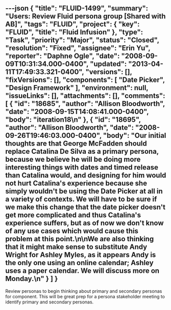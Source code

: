 ---json
{
  "title": "FLUID-1499",
  "summary": "Users:  Review Fluid persona group [Shared with AB]",
  "tags": "FLUID",
  "project": {
    "key": "FLUID",
    "title": "Fluid Infusion"
  },
  "type": "Task",
  "priority": "Major",
  "status": "Closed",
  "resolution": "Fixed",
  "assignee": "Erin Yu",
  "reporter": "Daphne Ogle",
  "date": "2008-09-09T10:31:34.000-0400",
  "updated": "2013-04-11T17:49:33.321-0400",
  "versions": [],
  "fixVersions": [],
  "components": [
    "Date Picker",
    "Design Framework"
  ],
  "environment": null,
  "issueLinks": [],
  "attachments": [],
  "comments": [
    {
      "id": "18685",
      "author": "Allison Bloodworth",
      "date": "2008-09-15T14:08:41.000-0400",
      "body": "iteration18\n"
    },
    {
      "id": "18695",
      "author": "Allison Bloodworth",
      "date": "2008-09-26T19:46:03.000-0400",
      "body": "Our initial thoughts are that George McFadden should replace Catalina De Silva as a primary persona, because we believe he will be doing more interesting things with dates and timed release than Catalina would, and designing for him would not hurt Catalina's experience because she simply wouldn't be using the Date Picker at all in a variety of contexts. We will have to be sure if we make this change that the date picker doesn't get more complicated and thus Catalina's experience suffers, but as of now we don't know of any use cases which would cause this problem at this point.\n\nWe are also thinking that it might make sense to substitute Andy Wright for Ashley Myles, as it appears Andy is the only one using an online calendar; Ashley uses a paper calendar. We will discuss more on Monday.\n"
    }
  ]
}
---
Review personas to begin thinking about primary and secondary personas for component.  This will be great prep for a persona stakeholder meeting to identify primary and secondary personas.&#x20;

        
